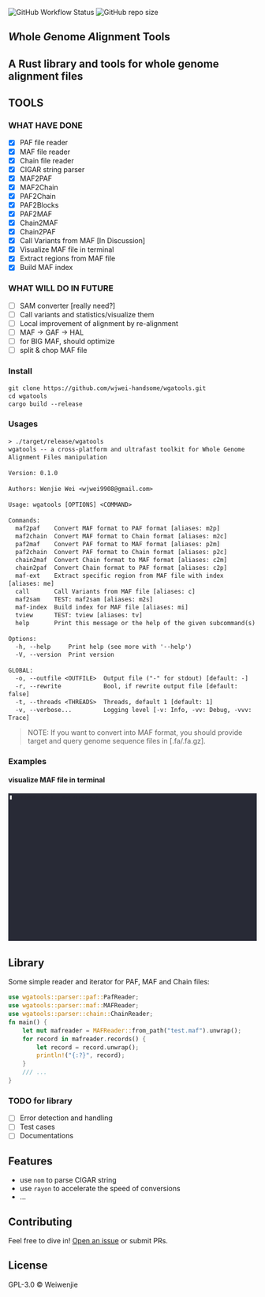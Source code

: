 ![GitHub Workflow Status](https://img.shields.io/github/actions/workflow/status/wjwei-handsome/wgatools/ci.yml)
![GitHub repo size](https://img.shields.io/github/repo-size/wjwei-handsome/wgatools)

## *W*hole *G*enome *A*lignment **T**ools

## A Rust library and tools for whole genome alignment files

## TOOLS

### WHAT HAVE DONE

- [x] PAF file reader
- [x] MAF file reader
- [x] Chain file reader
- [x] CIGAR string parser
- [x] MAF2PAF
- [x] MAF2Chain
- [x] PAF2Chain
- [x] PAF2Blocks
- [x] PAF2MAF
- [x] Chain2MAF
- [x] Chain2PAF
- [x] Call Variants from MAF [In Discussion]
- [x] Visualize MAF file in terminal
- [x] Extract regions from MAF file
- [x] Build MAF index

### WHAT WILL DO IN FUTURE

- [ ] SAM converter [really need?]
- [ ] Call variants and statistics/visualize them
- [ ] Local improvement of alignment by re-alignment
- [ ] MAF -> GAF -> HAL
- [ ] for BIG MAF, should optimize
- [ ] split & chop MAF file

### Install

```shell
git clone https://github.com/wjwei-handsome/wgatools.git
cd wgatools
cargo build --release
```

### Usages

```shell
> ./target/release/wgatools
wgatools -- a cross-platform and ultrafast toolkit for Whole Genome Alignment Files manipulation

Version: 0.1.0

Authors: Wenjie Wei <wjwei9908@gmail.com>

Usage: wgatools [OPTIONS] <COMMAND>

Commands:
  maf2paf    Convert MAF format to PAF format [aliases: m2p]
  maf2chain  Convert MAF format to Chain format [aliases: m2c]
  paf2maf    Convert PAF format to MAF format [aliases: p2m]
  paf2chain  Convert PAF format to Chain format [aliases: p2c]
  chain2maf  Convert Chain format to MAF format [aliases: c2m]
  chain2paf  Convert Chain format to PAF format [aliases: c2p]
  maf-ext    Extract specific region from MAF file with index [aliases: me]
  call       Call Variants from MAF file [aliases: c]
  maf2sam    TEST: maf2sam [aliases: m2s]
  maf-index  Build index for MAF file [aliases: mi]
  tview      TEST: tview [aliases: tv]
  help       Print this message or the help of the given subcommand(s)

Options:
  -h, --help     Print help (see more with '--help')
  -V, --version  Print version

GLOBAL:
  -o, --outfile <OUTFILE>  Output file ("-" for stdout) [default: -]
  -r, --rewrite            Bool, if rewrite output file [default: false]
  -t, --threads <THREADS>  Threads, default 1 [default: 1]
  -v, --verbose...         Logging level [-v: Info, -vv: Debug, -vvv: Trace]
```

> NOTE: If you want to convert into MAF format, you should provide target and query genome sequence files in [.fa/.fa.gz].

### Examples

#### visualize MAF file in terminal

![example](./example.gif)

## Library

Some simple reader and iterator for PAF, MAF and Chain files:

```rust
use wgatools::parser::paf::PafReader;
use wgatools::parser::maf::MAFReader;
use wgatools::parser::chain::ChainReader;
fn main() {
    let mut mafreader = MAFReader::from_path("test.maf").unwrap();
    for record in mafreader.records() {
        let record = record.unwrap();
        println!("{:?}", record);
    }
    /// ...
}
```

### TODO for library

- [ ] Error detection and handling
- [ ] Test cases
- [ ] Documentations

[//]: # "> It should be extremely fast!![img](https://raw.githubusercontent.com/wjwei-handsome/wwjPic/main/img/20230706022535.png)"

## Features

- use `nom` to parse CIGAR string
- use `rayon` to accelerate the speed of conversions
- ...

## Contributing

Feel free to dive in! [Open an issue](https://github.com/wjwei-handsome/GeneMap/issues/new) or submit PRs.

## License

GPL-3.0 © Weiwenjie

